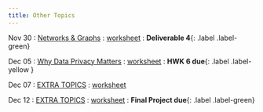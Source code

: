 ```yaml
---
title: Other Topics
---
```


Nov 30 
: [Networks & Graphs](#) 
  : [worksheet](#)
    : **Deliverable 4**{: .label .label-green}

Dec 05 
: [Why Data Privacy Matters](#) 
  : [worksheet](#) 
    : **HWK 6 due**{: .label .label-yellow }

Dec 07 
: [EXTRA TOPICS](#) 
  : [worksheet](#)

Dec 12 
: [EXTRA TOPICS](#) 
  : [worksheet](#)
    : **Final Project due**{: .label .label-green}
